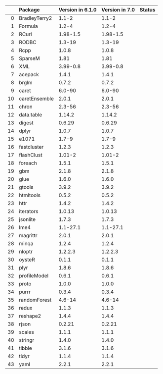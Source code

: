 <!-- markdown-link-check-disable -->

|    | Package       | Version in 6.1.0   | Version in 7.0   | Status   |
|---:|:--------------|:-------------------|:-----------------|:---------|
|  0 | BradleyTerry2 | 1.1-2              | 1.1-2            |          |
|  1 | Formula       | 1.2-4              | 1.2-4            |          |
|  2 | RCurl         | 1.98-1.5           | 1.98-1.5         |          |
|  3 | RODBC         | 1.3-19             | 1.3-19           |          |
|  4 | Rcpp          | 1.0.8              | 1.0.8            |          |
|  5 | SparseM       | 1.81               | 1.81             |          |
|  6 | XML           | 3.99-0.8           | 3.99-0.8         |          |
|  7 | acepack       | 1.4.1              | 1.4.1            |          |
|  8 | brglm         | 0.7.2              | 0.7.2            |          |
|  9 | caret         | 6.0-90             | 6.0-90           |          |
| 10 | caretEnsemble | 2.0.1              | 2.0.1            |          |
| 11 | chron         | 2.3-56             | 2.3-56           |          |
| 12 | data.table    | 1.14.2             | 1.14.2           |          |
| 13 | digest        | 0.6.29             | 0.6.29           |          |
| 14 | dplyr         | 1.0.7              | 1.0.7            |          |
| 15 | e1071         | 1.7-9              | 1.7-9            |          |
| 16 | fastcluster   | 1.2.3              | 1.2.3            |          |
| 17 | flashClust    | 1.01-2             | 1.01-2           |          |
| 18 | foreach       | 1.5.1              | 1.5.1            |          |
| 19 | gbm           | 2.1.8              | 2.1.8            |          |
| 20 | glue          | 1.6.0              | 1.6.0            |          |
| 21 | gtools        | 3.9.2              | 3.9.2            |          |
| 22 | htmltools     | 0.5.2              | 0.5.2            |          |
| 23 | httr          | 1.4.2              | 1.4.2            |          |
| 24 | iterators     | 1.0.13             | 1.0.13           |          |
| 25 | jsonlite      | 1.7.3              | 1.7.3            |          |
| 26 | lme4          | 1.1-27.1           | 1.1-27.1         |          |
| 27 | magrittr      | 2.0.1              | 2.0.1            |          |
| 28 | minqa         | 1.2.4              | 1.2.4            |          |
| 29 | nloptr        | 1.2.2.3            | 1.2.2.3          |          |
| 30 | oysteR        | 0.1.1              | 0.1.1            |          |
| 31 | plyr          | 1.8.6              | 1.8.6            |          |
| 32 | profileModel  | 0.6.1              | 0.6.1            |          |
| 33 | proto         | 1.0.0              | 1.0.0            |          |
| 34 | purrr         | 0.3.4              | 0.3.4            |          |
| 35 | randomForest  | 4.6-14             | 4.6-14           |          |
| 36 | redux         | 1.1.3              | 1.1.3            |          |
| 37 | reshape2      | 1.4.4              | 1.4.4            |          |
| 38 | rjson         | 0.2.21             | 0.2.21           |          |
| 39 | scales        | 1.1.1              | 1.1.1            |          |
| 40 | stringr       | 1.4.0              | 1.4.0            |          |
| 41 | tibble        | 3.1.6              | 3.1.6            |          |
| 42 | tidyr         | 1.1.4              | 1.1.4            |          |
| 43 | yaml          | 2.2.1              | 2.2.1            |          |